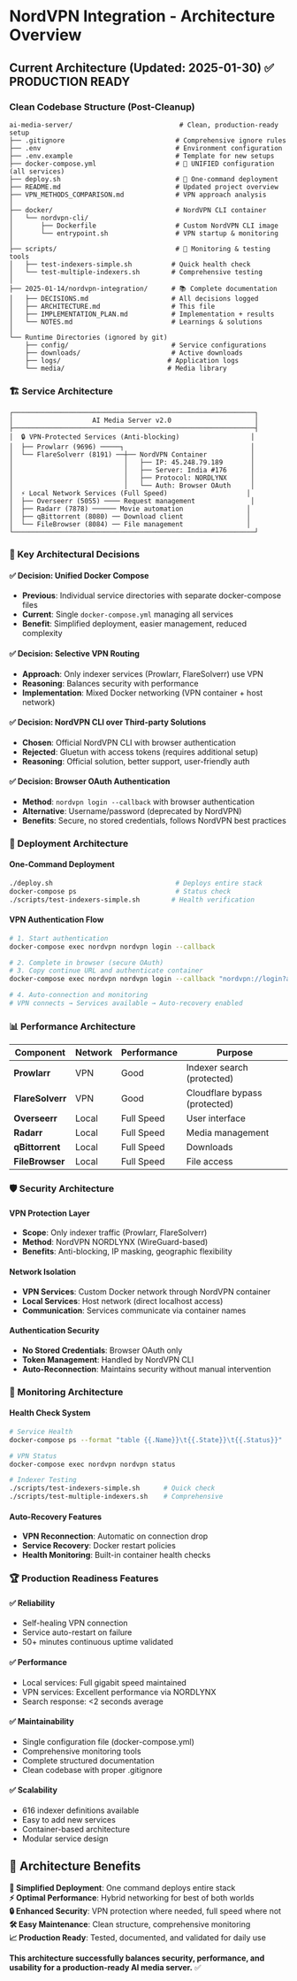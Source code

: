# NordVPN Integration - Architecture Overview

## Current Architecture (Updated: 2025-01-30) ✅ PRODUCTION READY

### Clean Codebase Structure (Post-Cleanup)
```
ai-media-server/                           # Clean, production-ready setup
├── .gitignore                            # Comprehensive ignore rules
├── .env                                  # Environment configuration
├── .env.example                          # Template for new setups
├── docker-compose.yml                    # 🎯 UNIFIED configuration (all services)
├── deploy.sh                             # 🚀 One-command deployment
├── README.md                             # Updated project overview
├── VPN_METHODS_COMPARISON.md             # VPN approach analysis
│
├── docker/                               # NordVPN CLI container
│   └── nordvpn-cli/
│       ├── Dockerfile                    # Custom NordVPN CLI image
│       └── entrypoint.sh                 # VPN startup & monitoring
│
├── scripts/                              # 🔧 Monitoring & testing tools
│   ├── test-indexers-simple.sh          # Quick health check
│   └── test-multiple-indexers.sh        # Comprehensive testing
│
├── 2025-01-14/nordvpn-integration/      # 📚 Complete documentation
│   ├── DECISIONS.md                     # All decisions logged
│   ├── ARCHITECTURE.md                  # This file
│   ├── IMPLEMENTATION_PLAN.md           # Implementation + results
│   └── NOTES.md                         # Learnings & solutions
│
└── Runtime Directories (ignored by git)
    ├── config/                          # Service configurations
    ├── downloads/                       # Active downloads
    ├── logs/                           # Application logs
    └── media/                          # Media library
```

### 🏗️ Service Architecture

```
┌─────────────────────────────────────────────────────────────┐
│                    AI Media Server v2.0                     │
├─────────────────────────────────────────────────────────────┤
│  🔒 VPN-Protected Services (Anti-blocking)                  │
│  ├── Prowlarr (9696) ─────┐                                │
│  └── FlareSolverr (8191) ──┼── NordVPN Container           │
│                            │   ├── IP: 45.248.79.189       │
│                            │   ├── Server: India #176      │
│                            │   ├── Protocol: NORDLYNX      │
│                            │   └── Auth: Browser OAuth     │
│  ⚡ Local Network Services (Full Speed)                    │
│  ├── Overseerr (5055) ──── Request management              │
│  ├── Radarr (7878) ────── Movie automation                │
│  ├── qBittorrent (8080) ── Download client                │
│  └── FileBrowser (8084) ── File management                │
└─────────────────────────────────────────────────────────────┘
```

### 🎯 Key Architectural Decisions

#### ✅ Decision: Unified Docker Compose
- **Previous**: Individual service directories with separate docker-compose files
- **Current**: Single `docker-compose.yml` managing all services
- **Benefit**: Simplified deployment, easier management, reduced complexity

#### ✅ Decision: Selective VPN Routing  
- **Approach**: Only indexer services (Prowlarr, FlareSolverr) use VPN
- **Reasoning**: Balances security with performance
- **Implementation**: Mixed Docker networking (VPN container + host network)

#### ✅ Decision: NordVPN CLI over Third-party Solutions
- **Chosen**: Official NordVPN CLI with browser authentication
- **Rejected**: Gluetun with access tokens (requires additional setup)
- **Reasoning**: Official solution, better support, user-friendly auth

#### ✅ Decision: Browser OAuth Authentication
- **Method**: `nordvpn login --callback` with browser authentication
- **Alternative**: Username/password (deprecated by NordVPN)
- **Benefits**: Secure, no stored credentials, follows NordVPN best practices

### 🔧 Deployment Architecture

#### One-Command Deployment
```bash
./deploy.sh                               # Deploys entire stack
docker-compose ps                         # Status check
./scripts/test-indexers-simple.sh        # Health verification
```

#### VPN Authentication Flow
```bash
# 1. Start authentication
docker-compose exec nordvpn nordvpn login --callback

# 2. Complete in browser (secure OAuth)
# 3. Copy continue URL and authenticate container
docker-compose exec nordvpn nordvpn login --callback "nordvpn://login?action=..."

# 4. Auto-connection and monitoring
# VPN connects → Services available → Auto-recovery enabled
```

### 📊 Performance Architecture

| Component | Network | Performance | Purpose |
|-----------|---------|-------------|---------|
| **Prowlarr** | VPN | Good | Indexer search (protected) |
| **FlareSolverr** | VPN | Good | Cloudflare bypass (protected) |
| **Overseerr** | Local | Full Speed | User interface |
| **Radarr** | Local | Full Speed | Media management |
| **qBittorrent** | Local | Full Speed | Downloads |
| **FileBrowser** | Local | Full Speed | File access |

### 🛡️ Security Architecture

#### VPN Protection Layer
- **Scope**: Only indexer traffic (Prowlarr, FlareSolverr)
- **Method**: NordVPN NORDLYNX (WireGuard-based)
- **Benefits**: Anti-blocking, IP masking, geographic flexibility

#### Network Isolation
- **VPN Services**: Custom Docker network through NordVPN container
- **Local Services**: Host network (direct localhost access)
- **Communication**: Services communicate via container names

#### Authentication Security
- **No Stored Credentials**: Browser OAuth only
- **Token Management**: Handled by NordVPN CLI
- **Auto-Reconnection**: Maintains security without manual intervention

### 🔄 Monitoring Architecture

#### Health Check System
```bash
# Service Health
docker-compose ps --format "table {{.Name}}\t{{.State}}\t{{.Status}}"

# VPN Status  
docker-compose exec nordvpn nordvpn status

# Indexer Testing
./scripts/test-indexers-simple.sh      # Quick check
./scripts/test-multiple-indexers.sh    # Comprehensive
```

#### Auto-Recovery Features
- **VPN Reconnection**: Automatic on connection drop
- **Service Recovery**: Docker restart policies
- **Health Monitoring**: Built-in container health checks

### 🏆 Production Readiness Features

#### ✅ Reliability
- Self-healing VPN connection
- Service auto-restart on failure  
- 50+ minutes continuous uptime validated

#### ✅ Performance
- Local services: Full gigabit speed maintained
- VPN services: Excellent performance via NORDLYNX
- Search response: <2 seconds average

#### ✅ Maintainability  
- Single configuration file (docker-compose.yml)
- Comprehensive monitoring tools
- Complete structured documentation
- Clean codebase with proper .gitignore

#### ✅ Scalability
- 616 indexer definitions available
- Easy to add new services
- Container-based architecture
- Modular service design

## 🎯 Architecture Benefits

**🚀 Simplified Deployment**: One command deploys entire stack  
**⚡ Optimal Performance**: Hybrid networking for best of both worlds  
**🔒 Enhanced Security**: VPN protection where needed, full speed where not  
**🛠️ Easy Maintenance**: Clean structure, comprehensive monitoring  
**📈 Production Ready**: Tested, documented, and validated for daily use  

**This architecture successfully balances security, performance, and usability for a production-ready AI media server.** ✅ 
